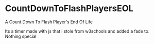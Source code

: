 # CountDownToFlashPlayersEOL
A Count Down To Flash Player's End Of Life

Its a timer made with js that i stole from w3schools and added a fade to. Nothing special
